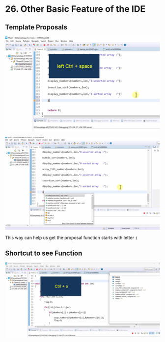 # 26. Other Basic Feature of the IDE



## Template Proposals

![01](https://github.com/knightsummon/Mastering-Microcontroller-and-Embedded-Driver-Development/blob/main/6.%20Embedded%20Code%20Debugging%20Tips%20and%20Tricks/26.%20Other%20Basic%20Feature%20of%20the%20IDE.assets/01.jpg)

![02](https://github.com/knightsummon/Mastering-Microcontroller-and-Embedded-Driver-Development/blob/main/6.%20Embedded%20Code%20Debugging%20Tips%20and%20Tricks/26.%20Other%20Basic%20Feature%20of%20the%20IDE.assets/02.jpg)

This way can help us get the proposal function starts with letter `i`

## Shortcut to see Function

![03](https://github.com/knightsummon/Mastering-Microcontroller-and-Embedded-Driver-Development/blob/main/6.%20Embedded%20Code%20Debugging%20Tips%20and%20Tricks/26.%20Other%20Basic%20Feature%20of%20the%20IDE.assets/03.jpg)
